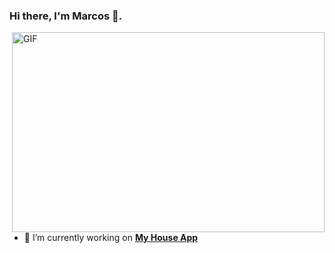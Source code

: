 ### Hi there, I'm Marcos 👋.
<img align="right" alt="GIF" src="https://user-images.githubusercontent.com/76441240/119570514-9b145380-bd86-11eb-811a-2e7fe5f58b5f.gif" width="500" height="320" />



```javascript
const marcos = {
  code: ['Javascript', 'HTML', 'CSS'],
  technologies: {
    frontEnd: ['React', 'Redux'],
    backEnd: ['Node', 'Express'],
    dataBases: ['PostgreSQL']
  },
}
```
- 🔭 I’m currently working on **[My House App](https://central.vercel.app)**

<!--
**mgimbatti/mgimbatti** is a ✨ _special_ ✨ repository because its `README.md` (this file) appears on your GitHub profile.

Here are some ideas to get you started:


- 🌱 I’m currently learning ...
- 👯 I’m looking to collaborate on ...
- 🤔 I’m looking for help with ...
- 💬 Ask me about ...
- 📫 How to reach me: ...
- 😄 Pronouns: ...
- ⚡ Fun fact: ...
-->
